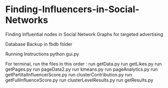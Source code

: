 # Finding-Influencers-in-Social-Networks
Finding Influential nodes in Social Network Graphs for targeted advertising

Database Backup in fbdb folder

Running Instructions
	python gui.py

For terminal, run the files in this order :
	run getData.py
	run getLikes.py
	run getPages.py
	run pageData2.py
	run kmeans.py
	run pageAnalytics.py
	run getPartitalInfluencerScore.py
	run clusterContribution.py
	run getFullInfluenceScore.py
	run clusterLevelResults.py
	run getResults.py